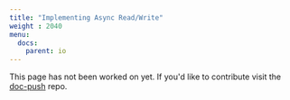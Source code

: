 ```yaml
---
title: "Implementing Async Read/Write"
weight : 2040
menu:
  docs:
    parent: io
---
```


This page has not been worked on yet. If you'd like to contribute visit the [doc-push] repo.

[doc-push]: https://github.com/tokio-rs/doc-push
